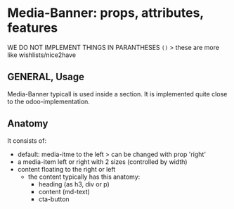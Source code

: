 # Media-Banner: props, attributes, features 
WE DO NOT IMPLEMENT THINGS IN PARANTHESES `()` > these are more like wishlists/nice2have

## GENERAL, Usage
Media-Banner typicall is used inside a section. It is implemented quite close to the odoo-implementation.

## Anatomy
It consists of:
- default: media-itme to the left > can be changed with prop 'right'
- a media-item left or right with 2 sizes (controlled by width)
- content floating to the right or left
  - the content typically has this anatomy:
    - heading (as h3, div or p)
    - content (md-text)
    - cta-button

